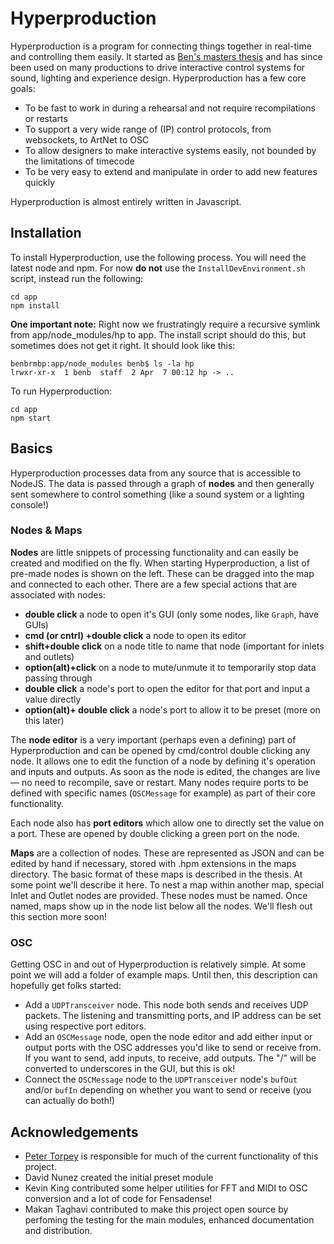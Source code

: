 # Hyperproduction

Hyperproduction is a program for connecting things together in real-time and controlling them easily. It started as [Ben's masters thesis](http://opera.media.mit.edu/publications/bloomberg_ms_thesis_hyperproduction_2014.pdf) and has since been used on many productions to drive interactive control systems for sound, lighting and experience design. Hyperproduction has a few core goals:

* To be fast to work in during a rehearsal and not require recompilations or restarts
* To support a very wide range of (IP) control protocols, from websockets, to ArtNet to OSC
* To allow designers to make interactive systems easily, not bounded by the limitations of timecode
* To be very easy to extend and manipulate in order to add new features quickly

Hyperproduction is almost entirely written in Javascript. 

## Installation
To install Hyperproduction, use the following process. You will need the latest node and npm.  For now **do not** use the `InstallDevEnvironment.sh` script, instead run the following:  
```
cd app
npm install
```

**One important note:** Right now we frustratingly require a recursive symlink from app/node_modules/hp to app. The install script should do this, but sometimes does not get it right. It should look like this:

```
benbrmbp:app/node_modules benb$ ls -la hp
lrwxr-xr-x  1 benb  staff  2 Apr  7 00:12 hp -> ..
```


To run Hyperproduction:
```
cd app
npm start
```

## Basics
Hyperproduction processes data from any source that is accessible to NodeJS. The data is passed through a graph of **nodes** and then generally sent somewhere to control something (like a sound system or a lighting console!) 

### Nodes  & Maps
**Nodes** are little snippets of processing functionality and can easily be created and modified on the fly. When starting Hyperproduction, a list of pre-made nodes is shown on the left. These can be dragged into the map and connected to each other. There are a few special actions that are associated with nodes:

- **double click** a node to open it's GUI (only some nodes, like `Graph`, have GUIs)
- **cmd (or cntrl) +double click** a node to open its editor
- **shift+double click** on a node title to name that node (important for inlets and outlets)
- **option(alt)+click** on a node to mute/unmute it to temporarily stop data passing through
- **double click** a node's port to open the editor for that port and input a value directly
- **option(alt)+ double click** a node's port to allow it to be preset (more on this later) 

The **node editor** is a very important (perhaps even a defining) part of Hyperproduction and can be opened by cmd/control double clicking any node. It allows one to edit the function of a node by defining it's operation and inputs and outputs. As soon as the node is edited, the changes are live— no need to recompile, save or restart. Many nodes require ports to be defined with specific names (`OSCMessage` for example) as part of their core functionality.

Each node also has **port editors** which allow one to directly set the value on a port. These are opened by double clicking a green port on the node. 

**Maps** are a collection of nodes. These are represented as JSON and can be edited by hand if necessary, stored with .hpm extensions in the maps directory. The basic format of these maps is described in the thesis. At some point we'll describe it here. To nest a map within another map, special Inlet and Outlet nodes are provided. These nodes must be named. Once named, maps show up in the node list below all the nodes. We'll flesh out this section more soon!

### OSC
Getting OSC in and out of Hyperproduction is relatively simple. At some point we will add a folder of example maps. Until then, this description can hopefully get folks started:

* Add a `UDPTransceiver` node. This node both sends and receives UDP packets. The listening and transmitting ports, and IP address can be set using respective port editors.
* Add an `OSCMessage` node, open the node editor and add either input or output ports with the OSC addresses you'd like to send or receive from. If you want to send, add inputs, to receive, add outputs. The "/" will be converted to underscores in the GUI, but this is ok!
* Connect the `OSCMessage` node to the `UDPTransceiver` node's `bufOut` and/or `bufIn` depending on whether you want to send or receive (you can actually do both!)

## Acknowledgements
* [Peter Torpey](http://petertorpey.com) is responsible for much of the current functionality of this project.
* David Nunez created the initial preset module
* Kevin King contributed some helper utilities for FFT and MIDI to OSC conversion and a lot of code for Fensadense!
* Makan Taghavi contributed to make this project open source by perfoming the testing for the main modules, enhanced documentation and distribution.
